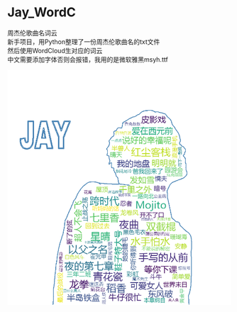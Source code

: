 # Jay_WordC
周杰伦歌曲名词云  
新手项目，用Python整理了一份周杰伦歌曲名的txt文件  
然后使用WordCloud生对应的词云  
中文需要添加字体否则会报错，我用的是微软雅黑msyh.ttf

![效果](https://github.com/13761001426/Jay_WordC/blob/master/Jay_WordC.png)
